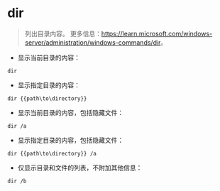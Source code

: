 # dir

> 列出目录内容。
> 更多信息：<https://learn.microsoft.com/windows-server/administration/windows-commands/dir>。

- 显示当前目录的内容：

`dir`

- 显示指定目录的内容：

`dir {{path\to\directory}}`

- 显示当前目录的内容，包括隐藏文件：

`dir /a`

- 显示指定目录的内容，包括隐藏文件：

`dir {{path\to\directory}} /a`

- 仅显示目录和文件的列表，不附加其他信息：

`dir /b`